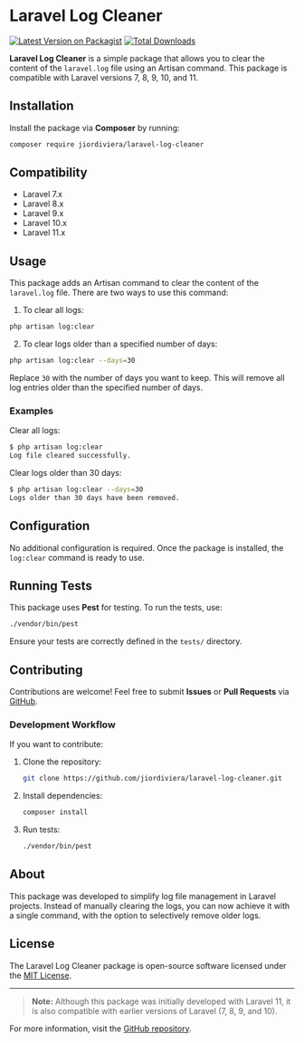 # Laravel Log Cleaner

[![Latest Version on Packagist](https://img.shields.io/packagist/v/jiordiviera/laravel-log-cleaner.svg?style=flat-square)](https://packagist.org/packages/jiordiviera/laravel-log-cleaner)
[![Total Downloads](https://img.shields.io/packagist/dt/jiordiviera/laravel-log-cleaner.svg?style=flat-square)](https://packagist.org/packages/jiordiviera/laravel-log-cleaner)

**Laravel Log Cleaner** is a simple package that allows you to clear the content of the `laravel.log` file using an Artisan command. This package is compatible with Laravel versions 7, 8, 9, 10, and 11.

## Installation

Install the package via **Composer** by running:

```bash
composer require jiordiviera/laravel-log-cleaner
```

## Compatibility

- Laravel 7.x
- Laravel 8.x
- Laravel 9.x
- Laravel 10.x
- Laravel 11.x

## Usage

This package adds an Artisan command to clear the content of the `laravel.log` file. There are two ways to use this command:

1. To clear all logs:

```bash
php artisan log:clear
```

2. To clear logs older than a specified number of days:

```bash
php artisan log:clear --days=30
```

Replace `30` with the number of days you want to keep. This will remove all log entries older than the specified number of days.

### Examples

Clear all logs:
```bash
$ php artisan log:clear
Log file cleared successfully.
```

Clear logs older than 30 days:
```bash
$ php artisan log:clear --days=30
Logs older than 30 days have been removed.
```

## Configuration

No additional configuration is required. Once the package is installed, the `log:clear` command is ready to use.

## Running Tests

This package uses **Pest** for testing. To run the tests, use:

```bash
./vendor/bin/pest
```

Ensure your tests are correctly defined in the `tests/` directory.

## Contributing

Contributions are welcome! Feel free to submit **Issues** or **Pull Requests** via [GitHub](https://github.com/jiordiviera/laravel-log-cleaner).

### Development Workflow

If you want to contribute:

1. Clone the repository:

   ```bash
   git clone https://github.com/jiordiviera/laravel-log-cleaner.git
   ```

2. Install dependencies:

   ```bash
   composer install
   ```

3. Run tests:

   ```bash
   ./vendor/bin/pest
   ```

## About

This package was developed to simplify log file management in Laravel projects. Instead of manually clearing the logs, you can now achieve it with a single command, with the option to selectively remove older logs.

## License

The Laravel Log Cleaner package is open-source software licensed under the [MIT License](https://opensource.org/licenses/MIT).

---

> **Note:** Although this package was initially developed with Laravel 11, it is also compatible with earlier versions of Laravel (7, 8, 9, and 10).

For more information, visit the [GitHub repository](https://github.com/jiordiviera/laravel-log-cleaner).